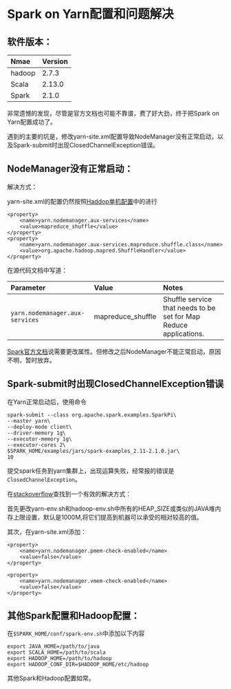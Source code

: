 Spark on Yarn配置和问题解决
==========================

软件版本：
-----------------
| Nmae | Version |
|:---- |:---- |
|hadoop|2.7.3|
|Scala|2.13.0|
|Spark|2.1.0|

非常遗憾的发现，尽管是官方文档也可能不靠谱，费了好大劲，终于把Spark on Yarn配置成功了。

遇到的主要的坑是，修改yarn-site.xml配置导致NodeManager没有正常启动，以及Spark-submit时出现ClosedChannelException错误。

NodeManager没有正常启动：
-----------------------

解决方式：

yarn-site.xml的配置仍然按照[Haddop单机配置](https://github.com/wayblink/Naive/blob/master/Hadoop/Hadoop%E5%8D%95%E6%9C%BA%E9%85%8D%E7%BD%AE.md)中的进行

```
<property>
	<name>yarn.nodemanager.aux-services</name>
	<value>mapreduce_shuffle</value>
</property>
<property>
	<name>yarn.nodemanager.aux-services.mapreduce.shuffle.class</name>
	<value>org.apache.hadoop.mapred.ShuffleHandler</value>
</property>
```

在源代码文档中写道：

| Parameter | Value | Notes |
|:---- |:---- |:---- |
| `yarn.nodemanager.aux-services` | mapreduce\_shuffle | Shuffle service that needs to be set for Map Reduce applications. |

[Spark官方文档](http://spark.apache.org/docs/latest/running-on-yarn.html)说需要更改属性。但修改之后NodeManager不能正常启动，原因不明，暂时放弃。

Spark-submit时出现ClosedChannelException错误
--------------------------------------------

在Yarn正常启动后，使用命令
```
spark-submit --class org.apache.spark.examples.SparkPi\
--master yarn\
--deploy-mode client\
--driver-memory 1g\
--executor-memory 1g\
--executor-cores 2\
$SPARK_HOME/examples/jars/spark-examples_2.11-2.1.0.jar\
10
```
提交spark任务到yarn集群上，出现运算失败，经常报的错误是`ClosedChannelException`。

在[stackoverflow](https://stackoverflow.com/questions/38988941/running-yarn-with-spark-not-working-with-java-8)查找到一个有效的解决方式：

首先更改yarn-env.sh和hadoop-env.sh中所有的HEAP_SIZE或类似的JAVA堆内存上限设置，默认是1000M,将它们提高到机器可以承受的相对较高的值。

其次，在yarn-site.xml添加：
```
<property>
    <name>yarn.nodemanager.pmem-check-enabled</name>
    <value>false</value>
</property>

<property>
    <name>yarn.nodemanager.vmem-check-enabled</name>
    <value>false</value>
</property>
```

其他Spark配置和Hadoop配置：
------------------------

在`$SPARK_HOME/conf/spark-env.sh`中添加以下内容
```
export JAVA_HOME=/path/to/java
export SCALA_HOME=/path/to/scala
export HADOOP_HOME=/path/to/hadoop
export HADOOP_CONF_DIR=$HADOOP_HOME/etc/hadoop
```
其他Spark和Hadoop配置如常。
